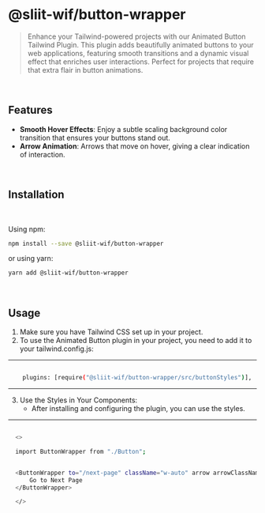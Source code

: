 # @sliit-wif/button-wrapper

> Enhance your Tailwind-powered projects with our Animated Button Tailwind Plugin. This plugin adds beautifully animated buttons to your web applications, featuring smooth transitions and a dynamic visual effect that enriches user interactions. Perfect for projects that require that extra flair in button animations.

<br/>

## Features

- **Smooth Hover Effects**: Enjoy a subtle scaling background color transition that ensures your buttons stand out.
- **Arrow Animation**: Arrows that move on hover, giving a clear indication of interaction.

<br/>

## Installation

<br/>

Using npm:

```sh
npm install --save @sliit-wif/button-wrapper
```

or using yarn:

```sh
yarn add @sliit-wif/button-wrapper
```

<br/>

## Usage

1.  Make sure you have Tailwind CSS set up in your project.
2.  To use the Animated Button plugin in your project, you need to add it to your tailwind.config.js:

---

```sh

    plugins: [require("@sliit-wif/button-wrapper/src/buttonStyles")],

```

---

3.  Use the Styles in Your Components:
    - After installing and configuring the plugin, you can use the styles.

---

```sh

  <>

  import ButtonWrapper from "./Button";


  <ButtonWrapper to="/next-page" className="w-auto" arrow arrowClassName="md:mt-[0.08rem]">
      Go to Next Page
  </ButtonWrapper>

  </>


```
